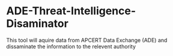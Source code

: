 # ADE-Threat-Intelligence-Disaminator
This tool will aquire data from APCERT Data Exchange (ADE) and dissaminate the information to the relevent authority
